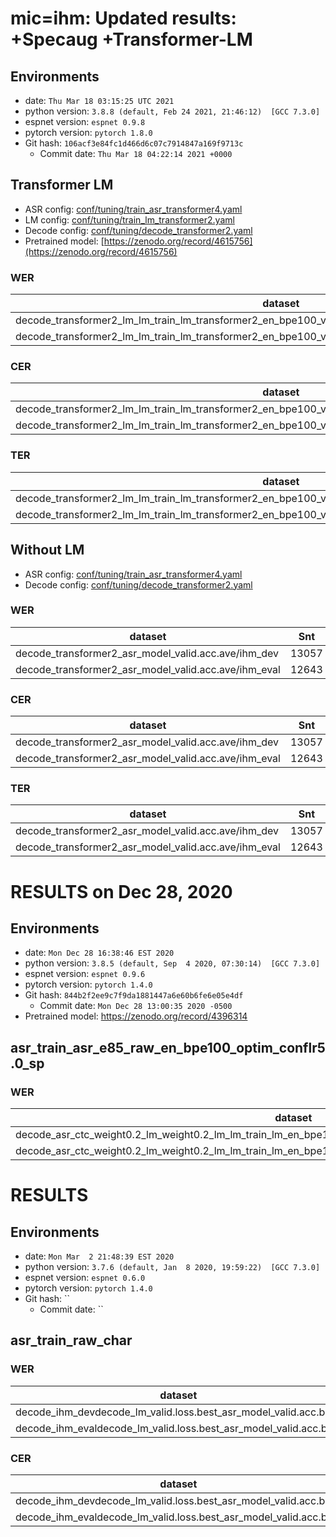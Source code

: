 <!-- Generated by scripts/utils/show_asr_result.sh -->
# mic=ihm: Updated results: +Specaug +Transformer-LM
## Environments
- date: `Thu Mar 18 03:15:25 UTC 2021`
- python version: `3.8.8 (default, Feb 24 2021, 21:46:12)  [GCC 7.3.0]`
- espnet version: `espnet 0.9.8`
- pytorch version: `pytorch 1.8.0`
- Git hash: `106acf3e84fc1d466d6c07c7914847a169f9713c`
  - Commit date: `Thu Mar 18 04:22:14 2021 +0000`

## Transformer LM
- ASR config: [conf/tuning/train_asr_transformer4.yaml](conf/tuning/train_asr_transformer4.yaml)
- LM config: [conf/tuning/train_lm_transformer2.yaml](conf/tuning/train_lm_transformer2.yaml)
- Decode config: [conf/tuning/decode_transformer2.yaml](conf/tuning/decode_transformer2.yaml)
- Pretrained model: [https://zenodo.org/record/4615756](https://zenodo.org/record/4615756)

### WER

|dataset|Snt|Wrd|Corr|Sub|Del|Ins|Err|S.Err|
|---|---|---|---|---|---|---|---|---|
|decode_transformer2_lm_lm_train_lm_transformer2_en_bpe100_valid.loss.ave_asr_model_valid.acc.ave/ihm_dev|13057|94802|83.5|12.0|4.6|2.6|19.1|51.9|
|decode_transformer2_lm_lm_train_lm_transformer2_en_bpe100_valid.loss.ave_asr_model_valid.acc.ave/ihm_eval|12643|89666|83.8|12.0|4.2|2.2|18.3|49.4|

### CER

|dataset|Snt|Wrd|Corr|Sub|Del|Ins|Err|S.Err|
|---|---|---|---|---|---|---|---|---|
|decode_transformer2_lm_lm_train_lm_transformer2_en_bpe100_valid.loss.ave_asr_model_valid.acc.ave/ihm_dev|13057|451641|91.4|3.7|5.0|2.9|11.5|51.9|
|decode_transformer2_lm_lm_train_lm_transformer2_en_bpe100_valid.loss.ave_asr_model_valid.acc.ave/ihm_eval|12643|432094|91.9|3.7|4.4|2.6|10.7|49.4|

### TER

|dataset|Snt|Wrd|Corr|Sub|Del|Ins|Err|S.Err|
|---|---|---|---|---|---|---|---|---|
|decode_transformer2_lm_lm_train_lm_transformer2_en_bpe100_valid.loss.ave_asr_model_valid.acc.ave/ihm_dev|13057|254909|87.5|6.7|5.8|2.6|15.1|51.9|
|decode_transformer2_lm_lm_train_lm_transformer2_en_bpe100_valid.loss.ave_asr_model_valid.acc.ave/ihm_eval|12643|243330|88.5|6.4|5.1|2.5|14.0|49.4|

## Without LM
- ASR config: [conf/tuning/train_asr_transformer4.yaml](conf/tuning/train_asr_transformer4.yaml)
- Decode config: [conf/tuning/decode_transformer2.yaml](conf/tuning/decode_transformer2.yaml)

### WER

|dataset|Snt|Wrd|Corr|Sub|Del|Ins|Err|S.Err|
|---|---|---|---|---|---|---|---|---|
|decode_transformer2_asr_model_valid.acc.ave/ihm_dev|13057|94802|83.4|12.9|3.7|3.2|19.8|52.7|
|decode_transformer2_asr_model_valid.acc.ave/ihm_eval|12643|89666|83.6|13.0|3.4|2.7|19.1|50.3|

### CER

|dataset|Snt|Wrd|Corr|Sub|Del|Ins|Err|S.Err|
|---|---|---|---|---|---|---|---|---|
|decode_transformer2_asr_model_valid.acc.ave/ihm_dev|13057|451641|91.8|3.8|4.4|3.2|11.4|52.7|
|decode_transformer2_asr_model_valid.acc.ave/ihm_eval|12643|432094|92.2|3.8|4.0|2.9|10.7|50.3|

### TER

|dataset|Snt|Wrd|Corr|Sub|Del|Ins|Err|S.Err|
|---|---|---|---|---|---|---|---|---|
|decode_transformer2_asr_model_valid.acc.ave/ihm_dev|13057|254909|87.7|6.9|5.4|2.9|15.2|52.7|
|decode_transformer2_asr_model_valid.acc.ave/ihm_eval|12643|243330|88.4|6.8|4.8|2.7|14.2|50.3|


# RESULTS on Dec 28, 2020
## Environments
- date: `Mon Dec 28 16:38:46 EST 2020`
- python version: `3.8.5 (default, Sep  4 2020, 07:30:14)  [GCC 7.3.0]`
- espnet version: `espnet 0.9.6`
- pytorch version: `pytorch 1.4.0`
- Git hash: `844b2f2ee9c7f9da1881447a6e60b6fe6e05e4df`
  - Commit date: `Mon Dec 28 13:00:35 2020 -0500`
- Pretrained model: https://zenodo.org/record/4396314

## asr_train_asr_e85_raw_en_bpe100_optim_conflr5.0_sp
### WER

|dataset|Snt|Wrd|Corr|Sub|Del|Ins|Err|S.Err|
|---|---|---|---|---|---|---|---|---|
|decode_asr_ctc_weight0.2_lm_weight0.2_lm_lm_train_lm_en_bpe100_valid.loss.ave_asr_model_valid.acc.ave/ihm_dev|13057|94802|73.8|18.6|7.6|3.6|29.8|62.6|
|decode_asr_ctc_weight0.2_lm_weight0.2_lm_lm_train_lm_en_bpe100_valid.loss.ave_asr_model_valid.acc.ave/ihm_eval|12643|89666|73.5|19.8|6.7|3.5|30.0|60.1|

# RESULTS
## Environments
- date: `Mon Mar  2 21:48:39 EST 2020`
- python version: `3.7.6 (default, Jan  8 2020, 19:59:22)  [GCC 7.3.0]`
- espnet version: `espnet 0.6.0`
- pytorch version: `pytorch 1.4.0`
- Git hash: ``
  - Commit date: ``

## asr_train_raw_char
### WER

|dataset|Snt|Wrd|Corr|Sub|Del|Ins|Err|S.Err|
|---|---|---|---|---|---|---|---|---|
|decode_ihm_devdecode_lm_valid.loss.best_asr_model_valid.acc.best|12900|94753|67.6|22.7|9.7|4.0|36.4|70.1|
|decode_ihm_evaldecode_lm_valid.loss.best_asr_model_valid.acc.best|12479|89496|65.0|25.6|9.4|3.9|38.9|67.7|

### CER

|dataset|Snt|Wrd|Corr|Sub|Del|Ins|Err|S.Err|
|---|---|---|---|---|---|---|---|---|
|decode_ihm_devdecode_lm_valid.loss.best_asr_model_valid.acc.best|12900|451698|80.4|7.6|11.9|3.9|23.5|70.1|
|decode_ihm_evaldecode_lm_valid.loss.best_asr_model_valid.acc.best|12479|431533|79.2|8.9|11.9|4.1|24.9|67.7|


